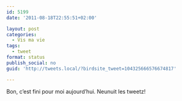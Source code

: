 ```yaml
---
id: 5199
date: '2011-08-18T22:55:51+02:00'

layout: post
categories:
  - Vis ma vie
tags:
  - tweet
format: status
publish_social: no
guid: 'http://tweets.local/?birdsite_tweet=104325666576674817'

---
```


Bon, c’est fini pour moi aujourd’hui. Neunuit les tweetz!
